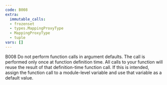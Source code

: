 ```yaml
---
code: B008
extra:
  immutable_calls:
  - frozenset
  - types.MappingProxyType
  - MappingProxyType
  - tuple
vars: []
---
```


B008 Do not perform function calls in argument defaults.  The call is performed only once at function definition time. All calls to your function will reuse the result of that definition-time function call.  If this is intended, assign the function call to a module-level variable and use that variable as a default value.